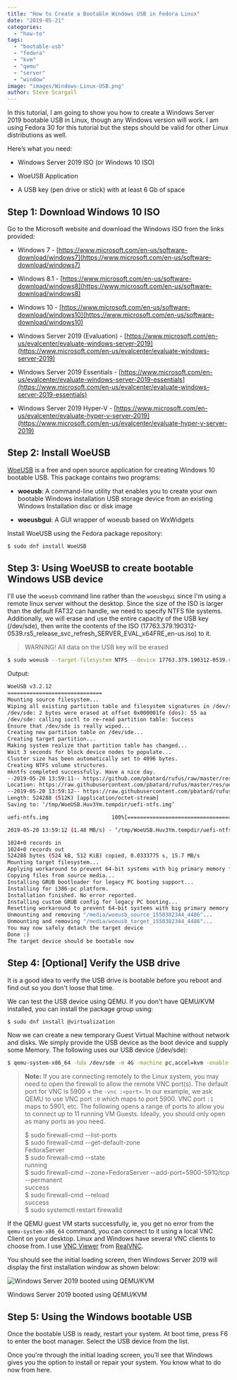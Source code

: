 ```yaml
---
title: "How to Create a Bootable Windows USB in Fedora Linux"
date: "2019-05-21"
categories: 
  - "how-to"
tags: 
  - "bootable-usb"
  - "fedora"
  - "kvm"
  - "qemu"
  - "server"
  - "window"
image: "images/Windows-Linux-USB.png"
author: Steve Scargall
---
```


In this tutorial, I am going to show you how to create a Windows Server 2019 bootable USB in Linux, though any Windows version will work. I am using Fedora 30 for this tutorial but the steps should be valid for other Linux distributions as well.

Here’s what you need:

- Windows Server 2019 ISO (or Windows 10 ISO)

- WoeUSB Application

- A USB key (pen drive or stick) with at least 6 Gb of space

## Step 1: Download Windows 10 ISO

Go to the Microsoft website and download the Windows ISO from the links provided:

- Windows 7 - [https://www.microsoft.com/en-us/software-download/windows7](https://www.microsoft.com/en-us/software-download/windows7)

- Windows 8.1 - [https://www.microsoft.com/en-us/software-download/windows8](https://www.microsoft.com/en-us/software-download/windows8)

- Windows 10 - [https://www.microsoft.com/en-us/software-download/windows10](https://www.microsoft.com/en-us/software-download/windows10)

- Windows Server 2019 (Evaluation) - [https://www.microsoft.com/en-us/evalcenter/evaluate-windows-server-2019](https://www.microsoft.com/en-us/evalcenter/evaluate-windows-server-2019)

- Windows Server 2019 Essentials - [https://www.microsoft.com/en-us/evalcenter/evaluate-windows-server-2019-essentials](https://www.microsoft.com/en-us/evalcenter/evaluate-windows-server-2019-essentials)

- Windows Server 2019 Hyper-V - [https://www.microsoft.com/en-us/evalcenter/evaluate-hyper-v-server-2019](https://www.microsoft.com/en-us/evalcenter/evaluate-hyper-v-server-2019)

## Step 2: Install WoeUSB

[WoeUSB](https://github.com/slacka/WoeUSB) is a free and open source application for creating Windows 10 bootable USB. This package contains two programs:

- **woeusb**: A command-line utility that enables you to create your own bootable Windows installation USB storage device from an existing Windows Installation disc or disk image

- **woeusbgui**: A GUI wrapper of woeusb based on WxWidgets

Install WoeUSB using the Fedora package repository:

```bash
$ sudo dnf install WoeUSB
```

## Step 3: Using WoeUSB to create bootable Windows USB device

I'll use the `woeusb` command line rather than the `woeusbgui` since I'm using a remote linux server without the desktop. Since the size of the ISO is larger than the default FAT32 can handle, we need to specify NTFS file systems. Additionally, we will erase and use the entire capacity of the USB key (/dev/sde), then write the contents of the ISO (17763.379.190312-0539.rs5\_release\_svc\_refresh\_SERVER\_EVAL\_x64FRE\_en-us.iso) to it.

> WARNING! All data on the USB key will be erased

```bash
$ sudo woeusb --target-filesystem NTFS --device 17763.379.190312-0539.rs5_release_svc_refresh_SERVER_EVAL_x64FRE_en-us.iso /dev/sde
```

Output:

```bash
WoeUSB v3.2.12
==============================
Mounting source filesystem...
Wiping all existing partition table and filesystem signatures in /dev/sde...
/dev/sde: 2 bytes were erased at offset 0x000001fe (dos): 55 aa
/dev/sde: calling ioctl to re-read partition table: Success
Ensure that /dev/sde is really wiped...
Creating new partition table on /dev/sde...
Creating target partition...
Making system realize that partition table has changed...
Wait 3 seconds for block device nodes to populate...
Cluster size has been automatically set to 4096 bytes.
Creating NTFS volume structures.
mkntfs completed successfully. Have a nice day.
--2019-05-20 13:59:11-- https://github.com/pbatard/rufus/raw/master/res/uefi/uefi-ntfs.img
Location: https://raw.githubusercontent.com/pbatard/rufus/master/res/uefi/uefi-ntfs.img [following]
--2019-05-20 13:59:12-- https://raw.githubusercontent.com/pbatard/rufus/master/res/uefi/uefi-ntfs.img
Length: 524288 (512K) [application/octet-stream]
Saving to: ‘/tmp/WoeUSB.Huv3Ym.tempdir/uefi-ntfs.img’

uefi-ntfs.img                    100%[========================================================>] 512.00K  1.48MB/s    in 0.3s

2019-05-20 13:59:12 (1.48 MB/s) - ‘/tmp/WoeUSB.Huv3Ym.tempdir/uefi-ntfs.img’ saved [524288/524288]

1024+0 records in
1024+0 records out
524288 bytes (524 kB, 512 KiB) copied, 0.0333775 s, 15.7 MB/s
Mounting target filesystem...
Applying workaround to prevent 64-bit systems with big primary memory from being unresponsive during copying files.
Copying files from source media...
Installing GRUB bootloader for legacy PC booting support...
Installing for i386-pc platform.
Installation finished. No error reported.
Installing custom GRUB config for legacy PC booting...
Resetting workaround to prevent 64-bit systems with big primary memory from being unresponsive during copying files.
Unmounting and removing "/media/woeusb_source_1558382344_4486"...
Unmounting and removing "/media/woeusb_target_1558382344_4486"...
You may now safely detach the target device
Done :)
The target device should be bootable now
```

## Step 4: \[Optional\] Verify the USB drive

It is a good idea to verify the USB drive is bootable before you reboot and find out so you don't loose that time.

We can test the USB device using QEMU. If you don't have QEMU/KVM installed, you can install the package group using:

```bash
$ sudo dnf install @virtualization
```

Now we can create a new temporary Guest Virtual Machine without network and disks. We simply provide the USB device as the boot device and supply some Memory. The following uses our USB device (/dev/sde):

```bash
$ qemu-system-x86_64 -hda /dev/sde -m 4G -machine pc,accel=kvm -enable-kvm -vnc :0 -daemonize
```

> **Note:** If you are connecting remotely to the Linux system, you may need to open the firewall to allow the remote VNC port(s). The default port for VNC is 5900 + the `-vnc :<port>`. In our example, we ask QEMU to use VNC port `:0` which maps to port 5900. VNC port `:1` maps to 5901, etc. The following opens a range of ports to allow you to connect up to 11 running VM Guests. Ideally, you should only open as many ports as you need.
> 
> $ sudo firewall-cmd --list-ports  
> $ sudo firewall-cmd --get-default-zone  
> FedoraServer  
> $ sudo firewall-cmd --state  
> running  
> $ sudo firewall-cmd --zone=FedoraServer --add-port=5900-5910/tcp --permanent  
> success  
> $ sudo firewall-cmd --reload  
> success  
> $ sudo systemctl restart firewalld

If the QEMU guest VM starts successfully, ie, you get no error from the `qemu-system-x86_64` command, you can connect to it using a local VNC Client on your desktop. Linux and Windows have several VNC clients to choose from. I use [VNC Viewer](https://www.realvnc.com/en/connect/download/viewer/) from [RealVNC](https://www.realvnc.com).

You should see the initial loading screen, then Windows Server 2019 will display the first installation window as shown below:

![Windows Server 2019 booted using QEMU/KVM](https://stevescargall.com/wp-content/uploads/2019/05/windows_server_2019_via_vncviewer_and_qemu-kvm-1.png?w=1016)

Windows Server 2019 booted using QEMU/KVM

## Step 5: Using the Windows bootable USB

Once the bootable USB is ready, restart your system. At boot time, press F6 to enter the boot manager. Select the USB device from the list.

Once you're through the initial loading screen, you’ll see that Windows gives you the option to install or repair your system. You know what to do now from here.
